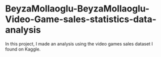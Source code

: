 # BeyzaMollaoglu-BeyzaMollaoglu-Video-Game-sales-statistics-data-analysis
In this project, I made an analysis using the video games sales dataset I found on Kaggle.
